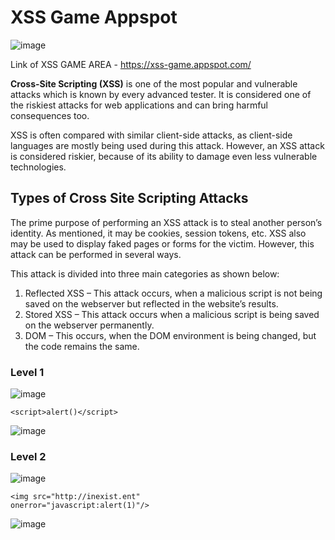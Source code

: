 # XSS Game Appspot 

![image](https://user-images.githubusercontent.com/60937657/209459481-f9fa5664-0a05-4402-8f99-2abe37ffd64d.png)

Link of XSS GAME AREA - https://xss-game.appspot.com/

**Cross-Site Scripting (XSS)** is one of the most popular and vulnerable attacks which is known by every advanced tester. It is considered one of the riskiest attacks for web applications and can bring harmful consequences too.

XSS is often compared with similar client-side attacks, as client-side languages are mostly being used during this attack. However, an XSS attack is considered riskier, because of its ability to damage even less vulnerable technologies.

## Types of Cross Site Scripting Attacks

The prime purpose of performing an XSS attack is to steal another person’s identity. As mentioned, it may be cookies, session tokens, etc. XSS also may be used to display faked pages or forms for the victim. However, this attack can be performed in several ways.

This attack is divided into three main categories as shown below:

1) Reflected XSS – This attack occurs, when a malicious script is not being saved on the webserver but reflected in the website’s results.
2) Stored XSS – This attack occurs when a malicious script is being saved on the webserver permanently.
3) DOM – This occurs, when the DOM environment is being changed, but the code remains the same.

### Level 1 

![image](https://user-images.githubusercontent.com/60937657/209504143-554f58db-6d74-474b-b20f-9f6d1fd4fb8b.png)

```
<script>alert()</script>
```

![image](https://user-images.githubusercontent.com/60937657/209503948-bd3663c3-59d9-4516-a762-96af44f6294d.png)

### Level 2 

![image](https://user-images.githubusercontent.com/60937657/209503755-05c0d614-3dda-4dc7-b855-a42d5b9f4cee.png)

```
<img src="http://inexist.ent"
onerror="javascript:alert(1)"/>
```

![image](https://user-images.githubusercontent.com/60937657/209503869-0f536c23-f2a7-466c-bb0d-101e4a695477.png)
